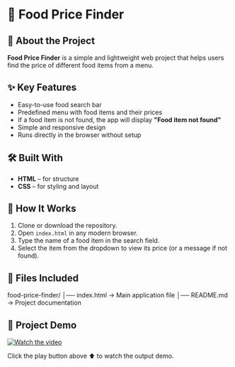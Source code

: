 # 🍴 Food Price Finder  

## 📖 About the Project  
**Food Price Finder** is a simple and lightweight web project that helps users find the price of different food items from a menu.  

## ✨ Key Features  
- Easy-to-use food search bar  
- Predefined menu with food items and their prices  
- If a food item is not found, the app will display **"Food item not found"**  
- Simple and responsive design  
- Runs directly in the browser without setup  

## 🛠️ Built With  
- **HTML** – for structure  
- **CSS** – for styling and layout  

## 🚀 How It Works  
1. Clone or download the repository.  
2. Open `index.html` in any modern browser.  
3. Type the name of a food item in the search field.  
4. Select the item from the dropdown to view its price (or a message if not found).  

## 📂 Files Included  
food-price-finder/
│── index.html → Main application file
│── README.md → Project documentation

## 🎥 Project Demo  
[![Watch the video](https://img.icons8.com/ios-filled/50/000000/play-button-circled.png)](https://github.com/Prajnapunya09/Food-price-finder/blob/main/Food%20Price%20Finder(output%20vedio).mp4)  

Click the play button above ⬆ to watch the output demo. 
